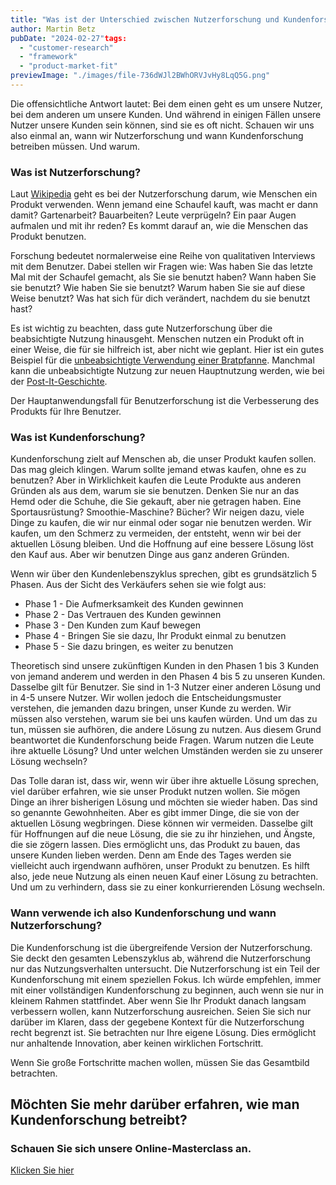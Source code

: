 ```yaml
---
title: "Was ist der Unterschied zwischen Nutzerforschung und Kundenforschung?"
author: Martin Betz
pubDate: "2024-02-27"tags:
  - "customer-research"
  - "framework"
  - "product-market-fit"
previewImage: "./images/file-736dWJl2BWhORVJvHy8LqQ5G.png"
---
```


Die offensichtliche Antwort lautet: Bei dem einen geht es um unsere Nutzer, bei dem anderen um unsere Kunden. Und während in einigen Fällen unsere Nutzer unsere Kunden sein können, sind sie es oft nicht. Schauen wir uns also einmal an, wann wir Nutzerforschung und wann Kundenforschung betreiben müssen. Und warum.

### Was ist Nutzerforschung?

Laut [Wikipedia](https://en.wikipedia.org/wiki/User_research) geht es bei der Nutzerforschung darum, wie Menschen ein Produkt verwenden. Wenn jemand eine Schaufel kauft, was macht er dann damit? Gartenarbeit? Bauarbeiten? Leute verprügeln? Ein paar Augen aufmalen und mit ihr reden? Es kommt darauf an, wie die Menschen das Produkt benutzen.

Forschung bedeutet normalerweise eine Reihe von qualitativen Interviews mit dem Benutzer. Dabei stellen wir Fragen wie: Was haben Sie das letzte Mal mit der Schaufel gemacht, als Sie sie benutzt haben? Wann haben Sie sie benutzt? Wie haben Sie sie benutzt? Warum haben Sie sie auf diese Weise benutzt? Was hat sich für dich verändert, nachdem du sie benutzt hast?

Es ist wichtig zu beachten, dass gute Nutzerforschung über die beabsichtigte Nutzung hinausgeht. Menschen nutzen ein Produkt oft in einer Weise, die für sie hilfreich ist, aber nicht wie geplant. Hier ist ein gutes Beispiel für die [unbeabsichtigte Verwendung einer Bratpfanne](https://www.youtube.com/watch?v=HA3SuHtCWo0&ab_channel=StoryfulViral). Manchmal kann die unbeabsichtigte Nutzung zur neuen Hauptnutzung werden, wie bei der [Post-It-Geschichte](https://www.post-it.com/3M/en_US/post-it/contact-us/about-us/).

Der Hauptanwendungsfall für Benutzerforschung ist die Verbesserung des Produkts für Ihre Benutzer.

### Was ist Kundenforschung?

Kundenforschung zielt auf Menschen ab, die unser Produkt kaufen sollen. Das mag gleich klingen. Warum sollte jemand etwas kaufen, ohne es zu benutzen? Aber in Wirklichkeit kaufen die Leute Produkte aus anderen Gründen als aus dem, warum sie sie benutzen. Denken Sie nur an das Hemd oder die Schuhe, die Sie gekauft, aber nie getragen haben. Eine Sportausrüstung? Smoothie-Maschine? Bücher? Wir neigen dazu, viele Dinge zu kaufen, die wir nur einmal oder sogar nie benutzen werden. Wir kaufen, um den Schmerz zu vermeiden, der entsteht, wenn wir bei der aktuellen Lösung bleiben. Und die Hoffnung auf eine bessere Lösung löst den Kauf aus. Aber wir benutzen Dinge aus ganz anderen Gründen.

Wenn wir über den Kundenlebenszyklus sprechen, gibt es grundsätzlich 5 Phasen. Aus der Sicht des Verkäufers sehen sie wie folgt aus:

- Phase 1 - Die Aufmerksamkeit des Kunden gewinnen
- Phase 2 - Das Vertrauen des Kunden gewinnen
- Phase 3 - Den Kunden zum Kauf bewegen
- Phase 4 - Bringen Sie sie dazu, Ihr Produkt einmal zu benutzen
- Phase 5 - Sie dazu bringen, es weiter zu benutzen

Theoretisch sind unsere zukünftigen Kunden in den Phasen 1 bis 3 Kunden von jemand anderem und werden in den Phasen 4 bis 5 zu unseren Kunden. Dasselbe gilt für Benutzer. Sie sind in 1-3 Nutzer einer anderen Lösung und in 4-5 unsere Nutzer. Wir wollen jedoch die Entscheidungsmuster verstehen, die jemanden dazu bringen, unser Kunde zu werden. Wir müssen also verstehen, warum sie bei uns kaufen würden. Und um das zu tun, müssen sie aufhören, die andere Lösung zu nutzen. Aus diesem Grund beantwortet die Kundenforschung beide Fragen. Warum nutzen die Leute ihre aktuelle Lösung? Und unter welchen Umständen werden sie zu unserer Lösung wechseln?

Das Tolle daran ist, dass wir, wenn wir über ihre aktuelle Lösung sprechen, viel darüber erfahren, wie sie unser Produkt nutzen wollen. Sie mögen Dinge an ihrer bisherigen Lösung und möchten sie wieder haben. Das sind so genannte Gewohnheiten. Aber es gibt immer Dinge, die sie von der aktuellen Lösung wegbringen. Diese können wir vermeiden. Dasselbe gilt für Hoffnungen auf die neue Lösung, die sie zu ihr hinziehen, und Ängste, die sie zögern lassen. Dies ermöglicht uns, das Produkt zu bauen, das unsere Kunden lieben werden. Denn am Ende des Tages werden sie vielleicht auch irgendwann aufhören, unser Produkt zu benutzen. Es hilft also, jede neue Nutzung als einen neuen Kauf einer Lösung zu betrachten. Und um zu verhindern, dass sie zu einer konkurrierenden Lösung wechseln.

### Wann verwende ich also Kundenforschung und wann Nutzerforschung?

Die Kundenforschung ist die übergreifende Version der Nutzerforschung. Sie deckt den gesamten Lebenszyklus ab, während die Nutzerforschung nur das Nutzungsverhalten untersucht. Die Nutzerforschung ist ein Teil der Kundenforschung mit einem speziellen Fokus. Ich würde empfehlen, immer mit einer vollständigen Kundenforschung zu beginnen, auch wenn sie nur in kleinem Rahmen stattfindet. Aber wenn Sie Ihr Produkt danach langsam verbessern wollen, kann Nutzerforschung ausreichen. Seien Sie sich nur darüber im Klaren, dass der gegebene Kontext für die Nutzerforschung recht begrenzt ist. Sie betrachten nur Ihre eigene Lösung. Dies ermöglicht nur anhaltende Innovation, aber keinen wirklichen Fortschritt.

Wenn Sie große Fortschritte machen wollen, müssen Sie das Gesamtbild betrachten.



## Möchten Sie mehr darüber erfahren, wie man Kundenforschung betreibt?

### Schauen Sie sich unsere Online-Masterclass an.

[Klicken Sie hier](/services/mastering-jobs-to-be-done-online-workshop/)
